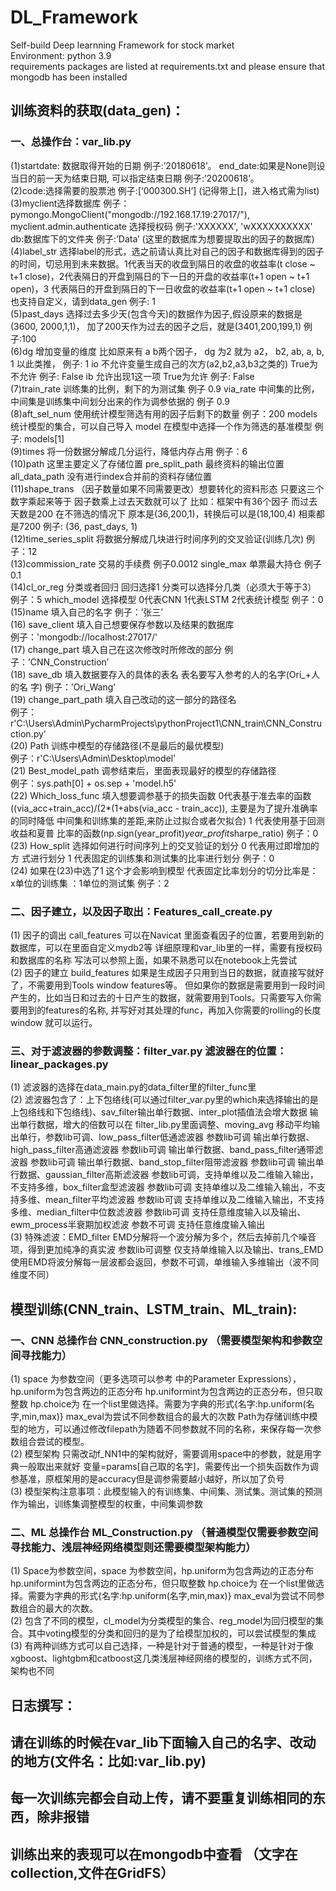 # DL_Framework
Self-build Deep learnning Framework for stock market  
Environment: python 3.9  
requirements packages are listed at requirements.txt and please ensure that mongodb has been installed

## 训练资料的获取(data_gen)：  
### 一、总操作台：var_lib.py  
(1)startdate: 数据取得开始的日期 例子:’20180618’。 end_date:如果是None则设当日的前一天为结束日期, 可以指定结束日期 例子:’20200618’。  
(2)code:选择需要的股票池 例子:[‘000300.SH’]  (记得带上[]，进入格式需为list)  
(3)myclient选择数据库 例子：pymongo.MongoClient("mongodb://192.168.17.19:27017/"), myclient.admin.authenticate 选择授权码 例子:'XXXXXX', 'wXXXXXXXXXX'  db:数据库下的文件夹 例子:’Data’  (这里的数据库为想要提取出的因子的数据库)  
(4)label_str 选择label的形式，选之前请认真比对自己的因子和数据库得到的因子的时间，切忌用到未来数据。1代表当天的收盘到隔日的收盘的收益率(t close ~ t+1 close)，2代表隔日的开盘到隔日的下一日的开盘的收益率(t+1 open ~ t+1 open)，3 代表隔日的开盘到隔日的下一日收盘的收益率(t+1 open ~ t+1 close) 也支持自定义，请到data_gen  例子: 1  
(5)past_days 选择过去多少天(包含今天)的数据作为因子,假设原来的数据是(3600, 2000,1,1)， 加了200天作为过去的因子之后，就是(3401,200,199,1)  例子:100  
(6)dg 增加变量的维度 比如原来有 a b两个因子， dg 为2 就为 a2， b2, ab, a, b, 1 以此类推， 例子: 1   io 不允许变量生成自己的次方(a2,b2,a3,b3之类的) True为不允许  例子: False  ib 允许出现1这一项 True为允许  例子: False  
(7)train_rate 训练集的比例，剩下的为测试集 例子 0.9   via_rate 中间集的比例，中间集是训练集中间划分出来的作为调参依据的  例子 0.9   
(8)aft_sel_num 使用统计模型筛选有用的因子后剩下的数量 例子：200  models统计模型的集合，可以自己导入   model 在模型中选择一个作为筛选的基准模型 例子: models[1]  
(9)times 将一份数据分解成几分运行，降低内存占用 例子：6  
(10)path 这里主要定义了存储位置  pre_split_path 最终资料的输出位置  all_data_path 没有进行index合并前的资料存储位置  
(11)shape_trans （因子数量如果不同需要更改）想要转化的资料形态 只要这三个数字乘起来等于 因子数乘上过去天数就可以了  比如：框架中有36个因子 而过去天数是200 在不筛选的情况下 原本是(36,200,1)，转换后可以是(18,100,4) 相乘都是7200  例子: (36, past_days, 1)  
(12)time_series_split  将数据分解成几块进行时间序列的交叉验证(训练几次) 例子：12  
(13)commission_rate  交易的手续费  例子0.0012  single_max 单票最大持仓 例子 0.1  
(14)cl_or_reg  分类或者回归 回归选择1 分类可以选择分几类（必须大于等于3） 例子：5   which_model  选择模型 0代表CNN  1代表LSTM  2代表统计模型  例子：0  
(15)name  填入自己的名字  例子：’张三’  
(16) save_client  填入自己想要保存参数以及结果的数据库   
例子：'mongodb://localhost:27017/'  
(17)	change_part  填入自己在这次修改时所修改的部分  例子：’CNN_Construction’  
(18)	save_db  填入数据要存入的具体的表名 表名要写入参考的人的名字(Ori_+人的名		字) 		例子：’Ori_Wang’   
(19)	change_part_path  填入自己改动的这一部分的路径名  
例子：r'C:\Users\Admin\PycharmProjects\pythonProject1\CNN_train\CNN_Construction.py'  
(20)	Path 训练中模型的存储路径(不是最后的最优模型)    
例子：r'C:\\Users\\Admin\\Desktop\\model'  
(21)	Best_model_path  调参结束后，里面表现最好的模型的存储路径  
例子：sys.path[0] + os.sep + 'model.h5'  
(22)	Which_loss_func  填入想要调参基于的损失函数 0代表基于准去率的函数			((via_acc+train_acc)/(2*(1+abs(via_acc - train_acc)), 主要是为了提升准确率的同时降低		中间集和训练集的差距,来防止过拟合或者欠拟合)  1 代表使用基于回测收益和夏普		比率的函数(np.sign(year_profit)*year_profit*sharpe_ratio)  例子：0  
(23)	How_split 选择如何进行时间序列上的交叉验证的划分  0 代表用过即增加的方		式进行划分  1 代表固定的训练集和测试集的比率进行划分  例子：0  
(24)	如果在(23)中选了1 这个才会影响到模型 代表固定比率划分的切分比率是： x单位的训练集 ：1单位的测试集  例子：2  

### 二、因子建立，以及因子取出：Features_call_create.py  
(1)	因子的调出 call_features 可以在Navicat 里面查看因子的位置，若要用到新的数据库，可以在里面自定义mydb2等 详细原理和var_lib里的一样，需要有授权码和数据库的名称  写法可以参照上面，如果不熟悉可以在notebook上先尝试  
(2)	因子的建立 build_features 如果是生成因子只用到当日的数据，就直接写就好了，不需要用到Tools window features等。 但如果你的数据是需要用到一段时间产生的，比如当日和过去的十日产生的数据，就需要用到Tools。只需要写入你需要用到的features的名称, 并写好对其处理的func，再加入你需要的rolling的长度window 就可以运行。  
  
### 三、对于滤波器的参数调整：filter_var.py  滤波器在的位置：linear_packages.py  
(1)	滤波器的选择在data_main.py的data_filter里的filter_func里  
(2)	滤波器包含了：上下包络线(可以通过filter_var.py里的which来选择输出的是上包络线和下包络线)、sav_filter输出单行数据、inter_plot插值法会增大数据 输出单行数据，增大的倍数可以在  filter_lib.py里面调整、moving_avg 移动平均输出单行，参数lib可调、low_pass_filter低通滤波器 参数lib可调 输出单行数据、high_pass_filter高通滤波器 参数lib可调 输出单行数据、band_pass_filter通带滤波器 参数lib可调 输出单行数据、band_stop_filter阻带滤波器 参数lib可调 输出单行数据、gaussian_filter高斯滤波器 参数lib可调，支持单维以及二维输入输出，不支持多维，box_filter盒型滤波器 参数lib可调 支持单维以及二维输入输出，不支持多维、mean_filter平均滤波器 参数lib可调 支持单维以及二维输入输出，不支持多维、median_filter中位数滤波器 参数lib可调 支持任意维度输入以及输出、ewm_process半衰期加权滤波 参数不可调 支持任意维度输入输出  
(3)	特殊滤波：EMD_filter EMD分解将一个波分解为多个，然后去掉前几个噪音项，得到更加纯净的真实波 参数lib可调整 仅支持单维输入以及输出、trans_EMD 使用EMD将波分解每一层波都会返回，参数不可调，单维输入多维输出（波不同维度不同）  
  
  
## 模型训练(CNN_train、LSTM_train、ML_train):  
  
### 一、CNN 总操作台 CNN_construction.py （需要模型架构和参数空间寻找能力）  
(1)	space 为参数空间（更多选项可以参考 中的Parameter Expressions），hp.uniform为包含两边的正态分布 hp.uniformint为包含两边的正态分布，但只取整数 hp.choice为 在一个list里做选择。需要为字典的形式{名字:hp.uniform(名字,min,max)}   max_eval为尝试不同参数组合的最大的次数  Path为存储训练中模型的地方，可以通过修改filepath为随着不同参数就不同的名称，来保存每一次参数组合尝试的模型。  
(2)	模型架构 只需改动f_NN1中的架构就好，需要调用space中的参数，就是用字典一般取出来就好 变量=params[自己取的名字]，需要传出一个损失函数作为调参基准，原框架用的是accuracy但是调参需要越小越好，所以加了负号  
(3)	模型架构注意事项：此模型输入的有训练集、中间集、测试集。测试集的预测作为输出，训练集调整模型的权重，中间集调参数  
  
### 二、ML 总操作台 ML_Construction.py （普通模型仅需要参数空间寻找能力、浅层神经网络模型则还需要模型架构能力）  
(1) Space为参数空间，space 为参数空间，hp.uniform为包含两边的正态分布 hp.uniformint为包含两边的正态分布，但只取整数 hp.choice为 在一个list里做选择。需要为字典的形式{名字:hp.uniform(名字,min,max)}   max_eval为尝试不同参数组合的最大的次数。  
(2) 包含了不同的模型，cl_model为分类模型的集合、reg_model为回归模型的集合。其中voting模型的分类和回归的是为了给模型加权的，可以尝试模型的集成  
(3) 有两种训练方式可以自己选择，一种是针对于普通的模型，一种是针对于像xgboost、lightgbm和catboost这几类浅层神经网络的模型的，训练方式不同，架构也不同  
  
## 日志撰写：  
  
## 请在训练的时候在var_lib下面输入自己的名字、改动的地方(文件名：比如:var_lib.py)  
  
## 每一次训练完都会自动上传，请不要重复训练相同的东西，除非报错  
## 训练出来的表现可以在mongodb中查看  （文字在collection,文件在GridFS）  


